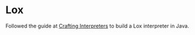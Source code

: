 # Lox

Followed the guide at [Crafting Interpreters](https://craftinginterpreters.com/) to build a Lox interpreter in Java.
